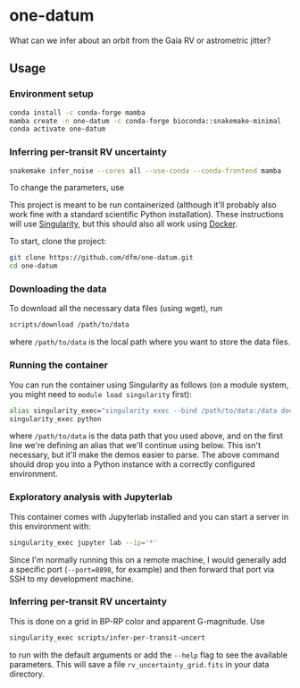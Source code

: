 # one-datum

What can we infer about an orbit from the Gaia RV or astrometric jitter?

## Usage

### Environment setup

```bash
conda install -c conda-forge mamba
mamba create -n one-datum -c conda-forge bioconda::snakemake-minimal
conda activate one-datum
```

### Inferring per-transit RV uncertainty

```bash
snakemake infer_noise --cores all --use-conda --conda-frontend mamba
```

To change the parameters, use

This project is meant to be run containerized (although it'll probably also work
fine with a standard scientific Python installation). These instructions will
use [Singularity](https://sylabs.io), but this should also all work using
[Docker](https://www.docker.com).

To start, clone the project:

```bash
git clone https://github.com/dfm/one-datum.git
cd one-datum
```

### Downloading the data

To download all the necessary data files (using wget), run

```bash
scripts/download /path/to/data
```

where `/path/to/data` is the local path where you want to store the data files.

### Running the container

You can run the container using Singularity as follows (on a module system, you
might need to `module load singularity` first):

```bash
alias singularity_exec="singularity exec --bind /path/to/data:/data docker://ghcr.io/dfm/one-datum:main"
singularity_exec python
```

where `/path/to/data` is the data path that you used above, and on the first
line we're defining an alias that we'll continue using below. This isn't
necessary, but it'll make the demos easier to parse. The above command should
drop you into a Python instance with a correctly configured environment.

### Exploratory analysis with Jupyterlab

This container comes with Jupyterlab installed and you can start a server in
this environment with:

```bash
singularity_exec jupyter lab --ip='*'
```

Since I'm normally running this on a remote machine, I would generally add a
specific port (`--port=8898`, for example) and then forward that port via SSH to
my development machine.

### Inferring per-transit RV uncertainty

This is done on a grid in BP-RP color and apparent G-magnitude. Use

```bash
singularity_exec scripts/infer-per-transit-uncert
```

to run with the default arguments or add the `--help` flag to see the available
parameters. This will save a file `rv_uncertainty_grid.fits` in your data
directory.

